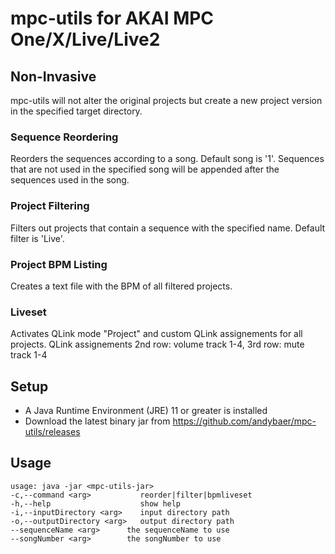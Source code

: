 # mpc-utils for AKAI MPC One/X/Live/Live2

## Non-Invasive

mpc-utils will not alter the original projects but create a new project version in the specified target directory.

### Sequence Reordering

Reorders the sequences according to a song. Default song is '1'. Sequences that are not used in the specified song will
be appended after the sequences used in the song.

### Project Filtering

Filters out projects that contain a sequence with the specified name. Default filter is 'Live'.

### Project BPM Listing

Creates a text file with the BPM of all filtered projects.

### Liveset

Activates QLink mode "Project" and custom QLink assignements for all projects. QLink assignements 2nd row: volume track
1-4, 3rd row: mute track 1-4

## Setup

- A Java Runtime Environment (JRE) 11 or greater is installed
- Download the latest binary jar from https://github.com/andybaer/mpc-utils/releases

## Usage

    usage: java -jar <mpc-utils-jar>
    -c,--command <arg>           reorder|filter|bpmliveset
    -h,--help                    show help
    -i,--inputDirectory <arg>    input directory path
    -o,--outputDirectory <arg>   output directory path
    --sequenceName <arg>      the sequenceName to use
    --songNumber <arg>        the songNumber to use